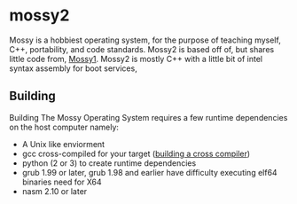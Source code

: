 mossy2
======
Mossy is a hobbiest operating system, for the purpose of teaching myself, C++, portability, and code standards.
Mossy2 is based off of, but shares little code from, [Mossy1](http://bitbucket.org/matter123/mossy). Mossy2 is mostly C++ with a little bit of intel syntax assembly for boot services,

Building
--------
Building The Mossy Operating System requires a few runtime dependencies on the host computer namely:
  * A Unix like enviorment
  * gcc cross-compiled for your target ([building a cross compiler](http://wiki.osdev.org/GCC_Cross-Compiler))
  * python (2 or 3) to create runtime dependencies
  * grub 1.99 or later, grub 1.98 and earlier have difficulty executing elf64 binaries need for X64
  * nasm 2.10 or later
